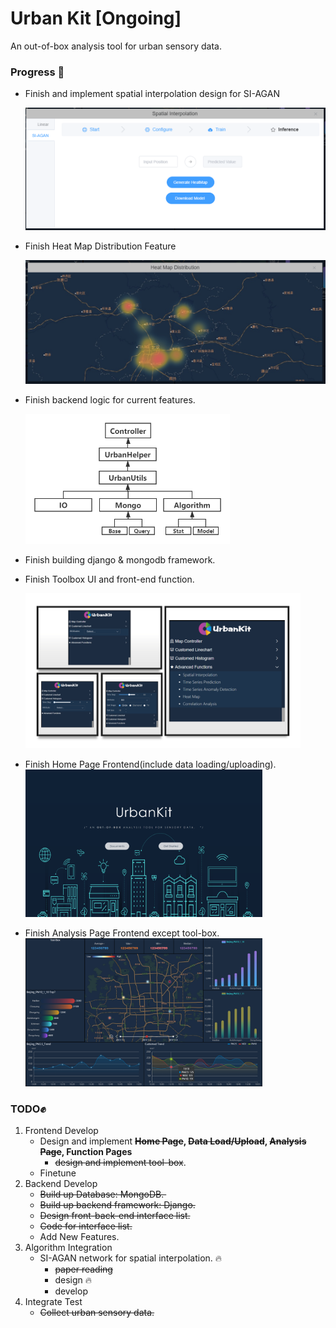 # Urban Kit [Ongoing] 
An out-of-box analysis tool for urban sensory data.



### Progress :rocket:

- Finish and implement spatial interpolation design for SI-AGAN

  <img src="figs\Interpolation.png" alt="Interpolation" style="zoom:60%;" />

- Finish Heat Map Distribution Feature

  <img src="figs\HeatMap.png" alt="HeatMap" style="zoom:60%;" />

- Finish backend logic for current features.

  <img src="figs\BackendLayer.png" alt="ToolBox" style="zoom:60%;" />

- Finish building django & mongodb framework.

- Finish Toolbox UI and front-end function.

  <img src="figs\ToolBox-UI.png" alt="ToolBox" style="zoom:43%;" />

- Finish Home Page Frontend(include data loading/uploading).<img src="figs\Index-UI.png" alt="Home Page" style="zoom:37%;" />

- Finish  Analysis Page Frontend except tool-box.<img src="figs\Analysis-UI.png" alt="Analysis Page" style="zoom:37%;" />

### TODO:fist_raised:

1. Frontend Develop
   - Design and implement **~~Home Page~~, ~~Data Load/Upload~~, ~~Analysis Page~~, Function Pages**
     - ~~design and implement tool-box~~. 
   - Finetune
2. Backend Develop
   - ~~Build up Database: MongoDB. ​~~
   - ~~Build up backend framework: Django.~~ 
   - ~~Design front-back-end interface list.~~ 
   - ~~Code for interface list.~~
   - Add New Features.
3. Algorithm Integration
   - SI-AGAN network for spatial interpolation. :fire:
     - ~~paper reading~~ 
     - design :fire:
     - develop
4. Integrate Test
   - <del>Collect urban sensory data.  </del>
